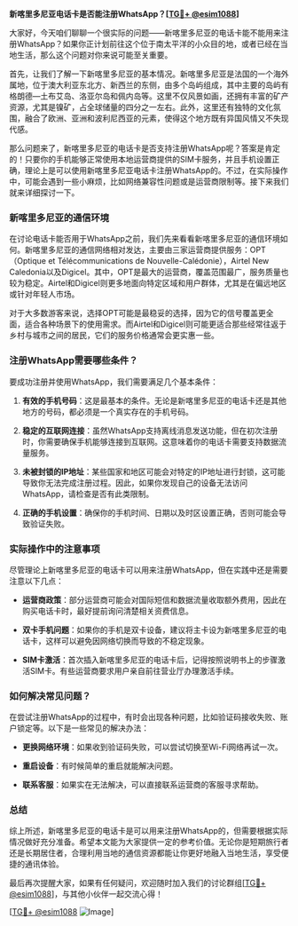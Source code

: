 **新喀里多尼亚电话卡是否能注册WhatsApp？[[TG💪+ @esim1088](https://t.me/s/esim1088)]**

大家好，今天咱们聊聊一个很实际的问题——新喀里多尼亚的电话卡能不能用来注册WhatsApp？如果你正计划前往这个位于南太平洋的小众目的地，或者已经在当地生活，那么这个问题对你来说可能至关重要。

首先，让我们了解一下新喀里多尼亚的基本情况。新喀里多尼亚是法国的一个海外属地，位于澳大利亚东北方、新西兰的东侧，由多个岛屿组成，其中主要的岛屿有格朗德—土布艾岛、洛亚尔岛和佩内岛等。这里不仅风景如画，还拥有丰富的矿产资源，尤其是镍矿，占全球储量的四分之一左右。此外，这里还有独特的文化氛围，融合了欧洲、亚洲和波利尼西亚的元素，使得这个地方既有异国风情又不失现代感。

那么问题来了，新喀里多尼亚的电话卡是否支持注册WhatsApp呢？答案是肯定的！只要你的手机能够正常使用本地运营商提供的SIM卡服务，并且手机设置正确，理论上是可以使用新喀里多尼亚电话卡注册WhatsApp的。不过，在实际操作中，可能会遇到一些小麻烦，比如网络兼容性问题或是运营商限制等。接下来我们就来详细探讨一下。

### 新喀里多尼亚的通信环境

在讨论电话卡能否用于WhatsApp之前，我们先来看看新喀里多尼亚的通信环境如何。新喀里多尼亚的通信网络相对发达，主要由三家运营商提供服务：OPT（Optique et Télécommunications de Nouvelle-Calédonie），Airtel New Caledonia以及Digicel。其中，OPT是最大的运营商，覆盖范围最广，服务质量也较为稳定。Airtel和Digicel则更多地面向特定区域和用户群体，尤其是在偏远地区或针对年轻人市场。

对于大多数游客来说，选择OPT可能是最稳妥的选择，因为它的信号覆盖更全面，适合各种场景下的使用需求。而Airtel和Digicel则可能更适合那些经常往返于乡村与城市之间的居民，它们的服务价格通常会更实惠一些。

### 注册WhatsApp需要哪些条件？

要成功注册并使用WhatsApp，我们需要满足几个基本条件：

1. **有效的手机号码**：这是最基本的条件。无论是新喀里多尼亚的电话卡还是其他地方的号码，都必须是一个真实存在的手机号码。
   
2. **稳定的互联网连接**：虽然WhatsApp支持离线消息发送功能，但在初次注册时，你需要确保手机能够连接到互联网。这意味着你的电话卡需要支持数据流量服务。

3. **未被封锁的IP地址**：某些国家和地区可能会对特定的IP地址进行封锁，这可能导致你无法完成注册过程。因此，如果你发现自己的设备无法访问WhatsApp，请检查是否有此类限制。

4. **正确的手机设置**：确保你的手机时间、日期以及时区设置正确，否则可能会导致验证失败。

### 实际操作中的注意事项

尽管理论上新喀里多尼亚的电话卡可以用来注册WhatsApp，但在实践中还是需要注意以下几点：

- **运营商政策**：部分运营商可能会对国际短信和数据流量收取额外费用，因此在购买电话卡时，最好提前询问清楚相关资费信息。
  
- **双卡手机问题**：如果你的手机是双卡设备，建议将主卡设为新喀里多尼亚的电话卡，这样可以避免因网络切换而导致的不稳定现象。

- **SIM卡激活**：首次插入新喀里多尼亚的电话卡后，记得按照说明书上的步骤激活SIM卡。有些运营商要求用户亲自前往营业厅办理激活手续。

### 如何解决常见问题？

在尝试注册WhatsApp的过程中，有时会出现各种问题，比如验证码接收失败、账户锁定等。以下是一些常见的解决办法：

- **更换网络环境**：如果收到验证码失败，可以尝试切换至Wi-Fi网络再试一次。
  
- **重启设备**：有时候简单的重启就能解决问题。
  
- **联系客服**：如果实在无法解决，可以直接联系运营商的客服寻求帮助。

### 总结

综上所述，新喀里多尼亚的电话卡是可以用来注册WhatsApp的，但需要根据实际情况做好充分准备。希望本文能为大家提供一定的参考价值。无论你是短期旅行者还是长期居住者，合理利用当地的通信资源都能让你更好地融入当地生活，享受便捷的通讯体验。

最后再次提醒大家，如果有任何疑问，欢迎随时加入我们的讨论群组[[TG💪+ @esim1088](https://t.me/s/esim1088)]，与其他小伙伴一起交流心得！

[[TG💪+ @esim1088](https://t.me/s/esim1088) ![Image](https://i.postimg.cc/4NQfJmqS/Snipaste-2025-05-13-00-14-12.png)]